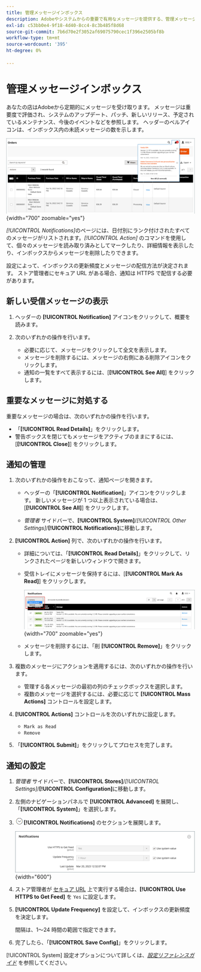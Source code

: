 ```yaml
---
title: 管理メッセージインボックス
description: Adobeやシステムからの重要で有用なメッセージを提供する、管理メッセージインボックスについて説明  [!DNL Commerce]  ます。
exl-id: c53bb0e4-9f18-4d40-8cc4-8c3b485f8d68
source-git-commit: 7b6d70e2f3052af69075790cec1f396e2505bf8b
workflow-type: tm+mt
source-wordcount: '395'
ht-degree: 0%

---
```


# 管理メッセージインボックス

あなたの店はAdobeから定期的にメッセージを受け取ります。 メッセージは重要度で評価され、システムのアップデート、パッチ、新しいリリース、予定されているメンテナンス、今後のイベントなどを参照します。 ヘッダーのベルアイコンは、インボックス内の未読メッセージの数を示します。

![&#x200B; 管理者 – 受信メッセージ &#x200B;](./assets/admin-inbox-summary.png){width="700" zoomable="yes"}

_[!UICONTROL Notifications]_&#x200B;のページには、日付別にランク付けされたすべてのメッセージがリストされます。_[!UICONTROL Action]_ のコマンドを使用して、個々のメッセージを読み取り済みとしてマークしたり、詳細情報を表示したり、インボックスからメッセージを削除したりできます。

設定によって、インボックスの更新頻度とメッセージの配信方法が決定されます。 ストア管理者にセキュア URL がある場合、通知は HTTPS で配信する必要があります。

## 新しい受信メッセージの表示

1. ヘッダーの **[!UICONTROL Notification]** アイコンをクリックして、概要を読みます。

1. 次のいずれかの操作を行います。

   - 必要に応じて、メッセージをクリックして全文を表示します。
   - メッセージを削除するには、メッセージの右側にある削除アイコンをクリックします。
   - 通知の一覧をすべて表示するには、[**[!UICONTROL See All]**] をクリックします。

## 重要なメッセージに対処する

重要なメッセージの場合は、次のいずれかの操作を行います。

- 「**[!UICONTROL Read Details]**」をクリックします。
- 警告ボックスを閉じてもメッセージをアクティブのままにするには、[**[!UICONTROL Close]**] をクリックします。

## 通知の管理

1. 次のいずれかの操作をおこなって、通知ページを開きます。

   - ヘッダーの「**[!UICONTROL Notification]**」アイコンをクリックします。 新しいメッセージが 1 つ以上表示されている場合は、[**[!UICONTROL See All]**] をクリックします。

   - _管理者_ サイドバーで、**[!UICONTROL System]**/_[!UICONTROL Other Settings]_/**[!UICONTROL Notifications]**&#x200B;に移動します。

1. **[!UICONTROL Action]** 列で、次のいずれかの操作を行います。

   - 詳細については、「**[!UICONTROL Read Details]**」をクリックして、リンクされたページを新しいウィンドウで開きます。

   - 受信トレイにメッセージを保持するには、[**[!UICONTROL Mark As Read]**] をクリックします。

     ![&#x200B; 管理者 – 選択した通知を既読としてマーク &#x200B;](./assets/admin-notifications-mark-as-read.png){width="700" zoomable="yes"}

   - メッセージを削除するには、「削 **[!UICONTROL Remove]**」をクリックします。

1. 複数のメッセージにアクションを適用するには、次のいずれかの操作を行います。

   - 管理する各メッセージの最初の列のチェックボックスを選択します。
   - 複数のメッセージを選択するには、必要に応じて **[!UICONTROL Mass Actions]** コントロールを設定します。

1. **[!UICONTROL Actions]** コントロールを次のいずれかに設定します。

   - `Mark as Read`
   - `Remove`

1. 「**[!UICONTROL Submit]**」をクリックしてプロセスを完了します。

## 通知の設定

1. _管理者_ サイドバーで、**[!UICONTROL Stores]**/_[!UICONTROL Settings]_/**[!UICONTROL Configuration]**&#x200B;に移動します。

1. 左側のナビゲーションパネルで **[!UICONTROL Advanced]** を展開し、「**[!UICONTROL System]**」を選択します。

1. ![&#x200B; 展開セレクター &#x200B;](../assets/icon-display-expand.png)**[!UICONTROL Notifications]** のセクションを展開します。

   ![&#x200B; 通知の設定 &#x200B;](./assets/system-notifications.png){width="600"}

1. ストア管理者が [&#x200B; セキュア URL](../stores-purchase/store-urls.md) 上で実行する場合は、**[!UICONTROL Use HTTPS to Get Feed]** を `Yes` に設定します。

1. **[!UICONTROL Update Frequency]** を設定して、インボックスの更新頻度を決定します。

   間隔は、1～24 時間の範囲で指定できます。

1. 完了したら、「**[!UICONTROL Save Config]**」をクリックします。

[!UICONTROL System] 設定オプションについて詳しくは、[_設定リファレンスガイド_](../configuration-reference/advanced/system.md) を参照してください。
